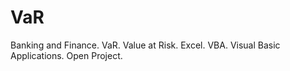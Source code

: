 # VaR
Banking and Finance. VaR. Value at Risk. Excel. VBA. Visual Basic Applications. Open Project.
